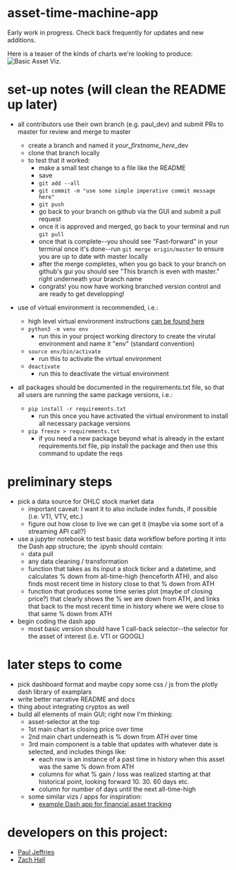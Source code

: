 # asset-time-machine-app
Early work in progress. Check back frequently for updates and new additions. 

Here is a teaser of the kinds of charts we're looking to produce:
![Basic Asset Viz.](https://raw.githubusercontent.com/pmaji/asset-time-machine-app/master/media/test_vti_chart_screenshot_july52019.jpg)

# set-up notes (will clean the README up later)
- all contributors use their own branch (e.g. paul_dev) and submit PRs to master for review and merge to master
    - create a branch and named it *your_firstname_here*_dev
    - clone that branch locally
    - to test that it worked:
        - make a small test change to a file like the README
        - save
        - `git add --all`
        - `git commit -m "use some simple imperative commit message here"`
        - `git push`
        - go back to your branch on github via the GUI and submit a pull request
        - once it is approved and merged, go back to your terminal and run `git pull`
        - once that is complete--you should see "Fast-forward" in your terminal once it's done--run `git merge origin/master` to ensure you are up to date with master locally
        - after the merge completes, when you go back to your branch on github's gui you should see "This branch is even with master." right underneath your branch name
        - congrats! you now have working branched version control and are ready to get developping! 
- use of virtual environment is recommended, i.e.:
    - high level virtual environment instructions [can be found here](https://packaging.python.org/guides/installing-using-pip-and-virtual-environments/)
    - `python3 -m venv env`
        - run this in your project working directory to create the virutal environment and name it "env" (standard convention)
    - `source env/bin/activate`
        - run this to activate the virtual environment
    - `deactivate`
        - run this to deactivate the virtual environment 

- all packages should be documented in the requirements.txt file, so that all users are running the same package versions, i.e.:
    - `pip install -r requirements.txt`
        - run this once you have activated the virtual environment to install all necessary package versions
    - `pip freeze > requirements.txt`
        - if you need a new package beyond what is already in the extant requirements.txt file, pip install the package and then use this command to update the reqs

# preliminary steps
- pick a data source for OHLC stock market data
    - important caveat: I want it to also include index funds, if possible (i.e. VTI, VTV, etc.)
    - figure out how close to live we can get it (maybe via some sort of a streaming API call?)
- use a jupyter notebook to test basic data workflow before porting it into the Dash app structure; the .ipynb should contain:
    - data pull
    - any data cleaning / transformation
    - function that takes as its input a stock ticker and a datetime, and calculates % down from all-time-high (henceforth ATH), and also finds most recent time in history close to that % down from ATH
    - function that produces some time series plot (maybe of closing price?) that clearly shows the % we are down from ATH, and links that back to the most recent time in history where we were close to that same % down from ATH
- begin coding the dash app
    - most basic version should have 1 call-back selector--the selector for the asset of interest (i.e. VTI or GOOGL)
# later steps to come
- pick dashboard format and maybe copy some css / js from the plotly dash library of examplars 
- write better narrative README and docs 
- thing about integrating cryptos as well
- build all elements of main GUI; right now I'm thinking:
    - asset-selector at the top
    - 1st main chart is closing price over time 
    - 2nd main chart underneath is % down from ATH over time
    - 3rd main component is a table that updates with whatever date is selected, and includes things like:
        - each row is an instance of a past time in history when this asset was the same % down from ATH
        - columns for what % gain / loss was realized starting at that historical point, looking forward 10. 30. 60 days etc.
        - column for number of days until the next all-time-high 
    - some similar vizs / apps for inspiration:
        - [example Dash app for financial asset tracking](https://github.com/plotly/dash-stock-tickers-demo-app)


# developers on this project:
- [Paul Jeffries](https://twitter.com/ByPaulJ)
- [Zach Hall](https://cdn.shopify.com/s/files/1/1195/1382/products/thug-life-bear-sticker-riot-society-clothing_2000x.jpg?v=1548319485)
